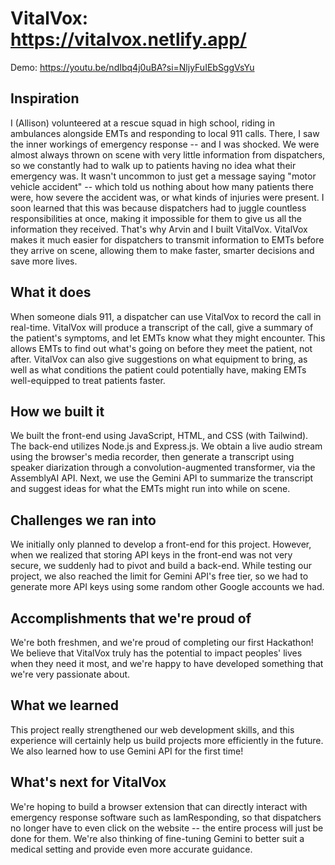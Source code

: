 # VitalVox: https://vitalvox.netlify.app/

Demo: https://youtu.be/ndIbq4j0uBA?si=NljyFuIEbSggVsYu

## Inspiration
I (Allison) volunteered at a rescue squad in high school, riding in ambulances alongside EMTs and responding to local 911 calls. There, I saw the inner workings of emergency response -- and I was shocked. We were almost always thrown on scene with very little information from dispatchers, so we constantly had to walk up to patients having no idea what their emergency was. It wasn't uncommon to just get a message saying "motor vehicle accident" -- which told us nothing about how many patients there were, how severe the accident was, or what kinds of injuries were present. I soon learned that this was because dispatchers had to juggle countless responsibilities at once, making it impossible for them to give us all the information they received. That's why Arvin and I built VitalVox. VitalVox makes it much easier for dispatchers to transmit information to EMTs before they arrive on scene, allowing them to make faster, smarter decisions and save more lives.

## What it does
When someone dials 911, a dispatcher can use VitalVox to record the call in real-time. VitalVox will produce a transcript of the call, give a summary of the patient's symptoms, and let EMTs know what they might encounter. This allows EMTs to find out what's going on before they meet the patient, not after. VitalVox can also give suggestions on what equipment to bring, as well as what conditions the patient could potentially have, making EMTs well-equipped to treat patients faster.

## How we built it
We built the front-end using JavaScript, HTML, and CSS (with Tailwind). The back-end utilizes Node.js and Express.js. We obtain a live audio stream using the browser's media recorder, then generate a transcript using speaker diarization through a convolution-augmented transformer, via the AssemblyAI API. Next, we use the Gemini API to summarize the transcript and suggest ideas for what the EMTs might run into while on scene.

## Challenges we ran into
We initially only planned to develop a front-end for this project. However, when we realized that storing API keys in the front-end was not very secure, we suddenly had to pivot and build a back-end. While testing our project, we also reached the limit for Gemini API's free tier, so we had to generate more API keys using some random other Google accounts we had.

## Accomplishments that we're proud of
We're both freshmen, and we're proud of completing our first Hackathon! We believe that VitalVox truly has the potential to impact peoples' lives when they need it most, and we're happy to have developed something that we're very passionate about. 

## What we learned
This project really strengthened our web development skills, and this experience will certainly help us build projects more efficiently in the future. We also learned how to use Gemini API for the first time!

## What's next for VitalVox
We're hoping to build a browser extension that can directly interact with emergency response software such as IamResponding, so that dispatchers no longer have to even click on the website -- the entire process will just be done for them. We're also thinking of fine-tuning Gemini to better suit a medical setting and provide even more accurate guidance.
